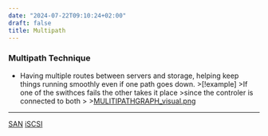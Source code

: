 ```yaml
---
date: "2024-07-22T09:10:24+02:00"
draft: false
title: Multipath
---
```


### Multipath Technique

-   Having multiple routes between servers and storage, helping keep
    things running smoothly even if one path goes
    down. >\[!example\] >If one of the swithces fails the other takes it
    place >since the controler is connected to
    both > >[MULITIPATHGRAPH_visual.png](/MULITIPATHGRAPH_visual.png)

------------------------------------------------------------------------

[SAN](/Network/Data/SAN) [iSCSI](/iSCSI)
